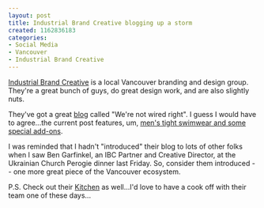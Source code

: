 ```yaml
--- 
layout: post
title: Industrial Brand Creative blogging up a storm
created: 1162836183
categories: 
- Social Media
- Vancouver
- Industrial Brand Creative
---
```

<p><a href="http://www.industrialbrand.com">Industrial Brand Creative</a> is a local Vancouver branding and design group. They&#39;re a great bunch of guys, do great design work, and are also slightly nuts.</p><p>They&#39;ve got a great <a href="http://blog.industrialbrand.com">blog</a> called &quot;We&#39;re not wired right&quot;. I guess I would have to agree...the current post features, um, <a href="http://blog.industrialbrand.com/archives/2006/11/if_you_doubt_yourself_wea.html">men&#39;s tight swimwear and some special add-ons</a>.</p><p>I was reminded that I hadn&#39;t &quot;introduced&quot; their blog to lots of other folks when I saw Ben Garfinkel, an IBC Partner and Creative Director, at the Ukrainian Church Perogie dinner last Friday. So, consider them introduced -- one more great piece of the Vancouver ecosystem.  </p><p>P.S. Check out their <a href="http://kitchen.industrialbrand.com/">Kitchen</a> as well...I&#39;d love to have a cook off with their team one of these days...&nbsp;</p>

